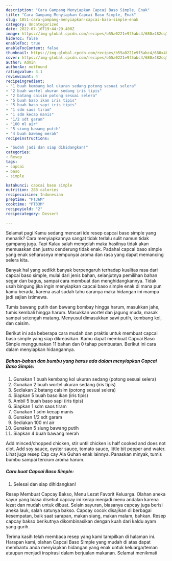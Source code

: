 ```yaml
---
description: "Cara Gampang Menyiapkan Capcai Baso Simple, Enak"
title: "Cara Gampang Menyiapkan Capcai Baso Simple, Enak"
slug: 1851-cara-gampang-menyiapkan-capcai-baso-simple-enak
category: Uncategorized
date: 2022-07-16T19:44:29.400Z
image: https://img-global.cpcdn.com/recipes/b55a0221e9f5abc4/680x482cq70/capcai-baso-simple-foto-resep-utama.jpg
hideToc: false
enableToc: true
enableTocContent: false
thumbnail: https://img-global.cpcdn.com/recipes/b55a0221e9f5abc4/680x482cq70/capcai-baso-simple-foto-resep-utama.jpg
cover: https://img-global.cpcdn.com/recipes/b55a0221e9f5abc4/680x482cq70/capcai-baso-simple-foto-resep-utama.jpg
author: Admin
authorAv: notfound
ratingvalue: 3.1
reviewcount: 4
recipeingredient:
- "1 buah kembang kol ukuran sedang potong sesuai selera"
- "2 buah wortel ukuran sedang iris tipis"
- "2 batang caisim potong sesuai selera"
- "5 buah baso ikan iris tipis"
- "5 buah baso sapi iris tipis"
- "1 sdm saos tiram"
- "1 sdm kecap manis"
- "1/2 sdt garam"
- "100 ml air"
- "5 siung bawang putih"
- "4 buah bawang merah"
recipeinstructions:

- "Sudah jadi dan siap dihidangkan!"
categories:
- Resep
tags:
- capcai
- baso
- simple

katakunci: capcai baso simple 
nutrition: 288 calories
recipecuisine: Indonesian
preptime: "PT36M"
cooktime: "PT33M"
recipeyield: "2"
recipecategory: Dessert

---
```



Selamat pagi Kamu sedang mencari ide resep capcai baso simple yang menarik? Cara menyiapkannya sangat tidak terlalu sulit namun tidak gampang juga. Tapi Kalau salah mengolah maka hasilnya tidak akan memuaskan dan justru cenderung tidak enak. Padahal capcai baso simple yang enak seharusnya mempunyai aroma dan rasa yang dapat memancing selera kita.


Banyak hal yang sedikit banyak berpengaruh terhadap kualitas rasa dari capcai baso simple, mulai dari jenis bahan, selanjutnya pemilihan bahan segar dan bagus, sampai cara membuat dan menghidangkannya. Tidak usah bingung jika ingin menyiapkan capcai baso simple enak di mana pun kamu berada, karena asal sudah tahu caranya maka hidangan ini mampu jadi sajian istimewa.

Tumis bawang putih dan bawang bombay hingga harum, masukkan jahe, tumis kembali hingga harum. Masukkan wortel dan jagung muda, masak sampai setengah matang. Menyusul dimasukkan sawi putih, kembang kol, dan caisim.


Berikut ini ada beberapa cara mudah dan praktis untuk membuat capcai baso simple yang siap dikreasikan. Kamu dapat membuat Capcai Baso Simple menggunakan 11 bahan dan 0 tahap pembuatan. Berikut ini cara dalam menyiapkan hidangannya.

<!--inarticleads1-->

##### Bahan-bahan dan bumbu yang harus ada dalam menyiapkan Capcai Baso Simple:

1. Gunakan 1 buah kembang kol ukuran sedang (potong sesuai selera)
1. Gunakan 2 buah wortel ukuran sedang (iris tipis)
1. Sediakan 2 batang caisim (potong sesuai selera)
1. Siapkan 5 buah baso ikan (iris tipis)
1. Ambil 5 buah baso sapi (iris tipis)
1. Siapkan 1 sdm saos tiram
1. Gunakan 1 sdm kecap manis
1. Gunakan 1/2 sdt garam
1. Sediakan 100 ml air
1. Gunakan 5 siung bawang putih
1. Siapkan 4 buah bawang merah


Add minced/chopped chicken, stir until chicken is half cooked and does not clot. Add soy sauce, oyster sauce, tomato sauce, little bit pepper and water. Lihat juga resep Cap cay Ala Guhan enak lainnya. Panaskan minyak, tumis bumbu sampai tercium aroma harum. 

<!--inarticleads2-->

##### Cara buat Capcai Baso Simple:


1. Selesai dan siap dihidangkan!

Resep Membuat Capcay Bakso, Menu Lezat Favorit Keluarga. Olahan aneka sayur yang biasa disebut capcay ini kerap menjadi menu andalan karena lezat dan mudah untuk dibuat. Selain sayuran, biasanya capcay juga berisi aneka lauk, salah satunya bakso. Capcay cocok disajikan di berbagai kesempatan, baik saat sarapan, makan siang, makan malam, bahkan. Resep capcay bakso berikutnya dikombinasikan dengan kuah dari kaldu ayam yang gurih. 

Terima kasih telah membaca resep yang kami tampilkan di halaman ini. Harapan kami, olahan Capcai Baso Simple yang mudah di atas dapat membantu anda menyiapkan hidangan yang enak untuk keluarga/teman ataupun menjadi inspirasi dalam berjualan makanan. Selamat menikmati

